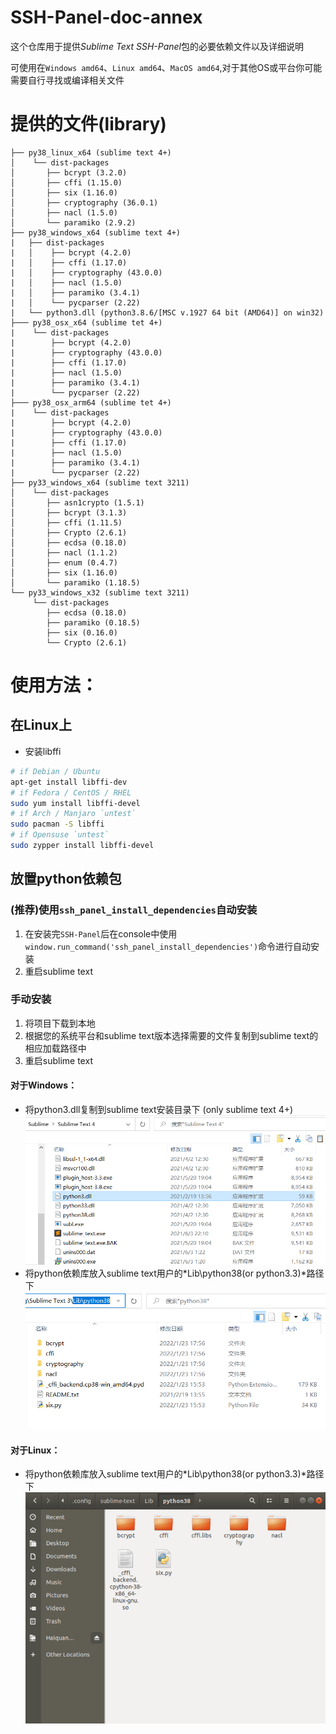 SSH-Panel-doc-annex
=====================

这个仓库用于提供*Sublime Text SSH-Panel*包的必要依赖文件以及详细说明

可使用在`Windows amd64`、`Linux amd64`、`MacOS amd64`,对于其他OS或平台你可能需要自行寻找或编译相关文件

# 提供的文件(library)
```
├── py38_linux_x64 (sublime text 4+)
│	 └── dist-packages
│		├── bcrypt (3.2.0)
│		├── cffi (1.15.0)
│		├── six (1.16.0)
│		├── cryptography (36.0.1)
│		├── nacl (1.5.0)
│		└── paramiko (2.9.2)
├── py38_windows_x64 (sublime text 4+)
|	├── dist-packages
|	│	 ├── bcrypt (4.2.0)
|	│	 ├── cffi (1.17.0)
|	│	 ├── cryptography (43.0.0)
|	│	 ├── nacl (1.5.0)
|	│	 ├── paramiko (3.4.1)
|	│	 └── pycparser (2.22)
|	└── python3.dll (python3.8.6/[MSC v.1927 64 bit (AMD64)] on win32)
├─── py38_osx_x64 (sublime tet 4+)
|	 └── dist-packages
|		 ├── bcrypt (4.2.0)
|		 ├── cryptography (43.0.0)
|		 ├── cffi (1.17.0)
|		 ├── nacl (1.5.0)
|		 ├── paramiko (3.4.1)
|		 └── pycparser (2.22)
├─── py38_osx_arm64 (sublime tet 4+)
|	 └── dist-packages
|		 ├── bcrypt (4.2.0)
|		 ├── cryptography (43.0.0)
|		 ├── cffi (1.17.0)
|		 ├── nacl (1.5.0)
|		 ├── paramiko (3.4.1)
|		 └── pycparser (2.22)
├── py33_windows_x64 (sublime text 3211)
│	 └── dist-packages
│		├── asn1crypto (1.5.1)
│		├── bcrypt (3.1.3)
│		├── cffi (1.11.5)
│		├── Crypto (2.6.1)
│		├── ecdsa (0.18.0)
│		├── nacl (1.1.2)
│		├── enum (0.4.7)
│		├── six (1.16.0)
│		└── paramiko (1.18.5)
└── py33_windows_x32 (sublime text 3211)
	 └── dist-packages
		├── ecdsa (0.18.0)
		├── paramiko (0.18.5)
		├── six (0.16.0)
		└── Crypto (2.6.1)
```

# 使用方法：

## 在Linux上
* 安装libffi
```bash
# if Debian / Ubuntu
apt-get install libffi-dev
# if Fedora / CentOS / RHEL
sudo yum install libffi-devel
# if Arch / Manjaro `untest`
sudo pacman -S libffi
# if Opensuse `untest`
sudo zypper install libffi-devel
```

## 放置python依赖包

### (推荐)使用`ssh_panel_install_dependencies`自动安装
1. 在安装完`SSH-Panel`后在console中使用`window.run_command('ssh_panel_install_dependencies')`命令进行自动安装
2. 重启sublime text

### 手动安装
1. 将项目下载到本地
2. 根据您的系统平台和sublime text版本选择需要的文件复制到sublime text的相应加载路径中
3. 重启sublime text

#### 对于Windows：
* 将python3.dll复制到sublime text安装目录下 (only sublime text 4+)
![Screenshot](https://raw.githubusercontent.com/Haiquan-27/SSH-Panel-doc-annex/main/dependent_dll.png)
* 将python依赖库放入sublime text用户的*Lib\python38(or python3.3)*路径下
![Screenshot](https://github.com/Haiquan-27/SSH-Panel-doc-annex/blob/main/dependent_win.png?raw=true)

#### 对于Linux：
* 将python依赖库放入sublime text用户的*Lib\python38(or python3.3)*路径下
![Screenshot](https://github.com/Haiquan-27/SSH-Panel-doc-annex/blob/main/dependent_ubuntu.png?raw=true)
